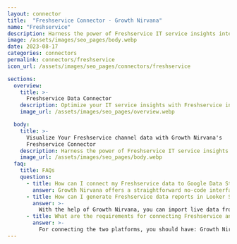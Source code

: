```yaml
---
layout: connector
title:  "Freshservice Connector - Growth Nirvana"
name: "Freshservice"
description: Harness the power of Freshservice IT service insights integrated into Looker Studio for strategic IT management decisions.
image: /assets/images/seo_pages/body.webp
date: 2023-08-17
categories: connectors
permalink: connectors/freshservice
icon_url: /assets/images/seo_pages/connectors/freshservice

sections:
  overview:
    title: >-
      Freshservice Data Connector
    description: Optimize your IT service insights with Freshservice integration. Seamlessly merge IT service data from Freshservice with Looker Studio's analytical capabilities, unlocking insights that drive service strategies, ticket resolution, and operational excellence.
    image_url: /assets/images/seo_pages/overview.webp

  body:
    title: >-
      Visualize Your Freshservice channel data with Growth Nirvana's
      Freshservice Connector
    description: Harness the power of Freshservice IT service insights integrated into Looker Studio for strategic IT management decisions.
    image_url: /assets/images/seo_pages/body.webp
  faq:
    title: FAQs
    questions:
      - title: How can I connect my Freshservice data to Google Data Studio/Looker Studio?
        answer: Growth Nirvana offers a straightforward no-code interface to connect to Freshservice data sources.
      - title: How can I generate Freshservice data reports in Looker Studio?
        answer: >-
          With the help of Growth Nirvana, you can import live data from Freshservice into Looker Studio. These data can be viewed in charts, tables, and dashboards to generate branded reports that can be shared instantly.
      - title: What are the requirements for connecting Freshservice and Looker Studio?
        answer: >-
          For connecting the two platforms, you should have: Growth Nirvana Account and Freshservice Ads Account
---
```


